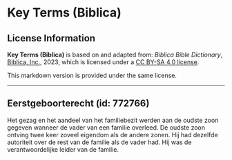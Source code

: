 # Key Terms (Biblica)

## License Information

**Key Terms (Biblica)** is based on and adapted from: _Biblica Bible Dictionary_, [Biblica, Inc.](https://www.biblica.com/), 2023, which is licensed under a [CC BY-SA 4.0 license](https://creativecommons.org/licenses/by-sa/4.0/legalcode.en).

This markdown version is provided under the same license.



--------------------------------

## Eerstgeboorterecht (id: 772766)

Het gezag en het aandeel van het familiebezit werden aan de oudste zoon gegeven wanneer de vader van een familie overleed. De oudste zoon ontving twee keer zoveel eigendom als de andere zonen. Hij had dezelfde autoriteit over de rest van de familie als de vader had. Hij was de verantwoordelijke leider van de familie.



